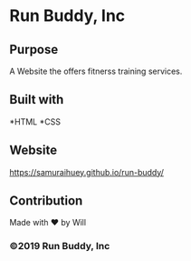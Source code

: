 # Run Buddy, Inc

## Purpose
A Website the offers fitnerss training services.

## Built with
*HTML
*CSS

## Website
https://samuraihuey.github.io/run-buddy/

## Contribution
Made with ❤️ by Will

### ©️2019 Run Buddy, Inc
